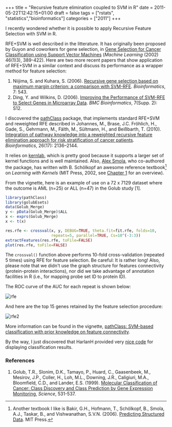 +++
title = "Recursive feature elimination coupled to SVM in R"
date = 2011-05-22T12:42:15+01:00
draft = false
tags = ["rstats", "statistics","bioinformatics"]
categories = ["2011"]
+++

I recently wondered whether it is possible to apply Recursive Feature Selection with SVM in R.

<!--more-->

RFE+SVM is well described in the litterature. It has originally been proposed by Guyon and coworkers for gene selection, in [Gene Selection for Cancer Classification using Support Vector Machines](http://citeseerx.ist.psu.edu/viewdoc/download?doi=10.1.1.70.9598&rep=rep1&type=pdf) (*Machine Learning* (2002) 46(1)3), 389-422). Here are two more recent papers that show application of RFE+SVM in a similar context and discuss its performance as a wrapper method for feature selection:

1. Niijima, S. and Kuhara, S. (2006). [Recursive gene selection based on maximum margin criterion: a comparison with SVM-RFE](http://www.ncbi.nlm.nih.gov/pmc/articles/PMC1790716/). *Bioinformatics*, 7: 543.
2. Ding, Y. and Wilkins, D. (2006). [Improving the Performance of SVM-RFE to Select Genes in Microarray Data](http://www.biomedcentral.com/1471-2105/7/S2/S12). *BMC Bioinformatics*, 7(Supp. 2): S12.

I discovered the [pathClass](http://cran.r-project.org/web/packages/pathClass/) package, that implements standard RFE+SVM and reweighted RFE described in 
Johannes, M., Brase, J.C. Fröhlich, H., Gade, S., Gehrmann, M., Fälth, M., Sültmann, H., and Beißbarth, T. (2010). [Integration of pathway knowledge into a reweighted recursive feature elimination approach for risk stratification of cancer patients](http://bioinformatics.oxfordjournals.org/content/26/17/2136.abstract). *Bioinformatics*, 26(17): 2136–2144.

It relies on [kernlab](http://cran.r-project.org/web/packages/kernlab/), which is pretty good because it supports a larger set of kernel functions and is well maintained. Also, [Alex Smola](http://alex.smola.org/), who co-authored the package, has written with B. Schölkopf an awesome reference textbook[^1] on *Learning with Kernels* (MIT Press, 2002, see [Chapter 1](http://www-connex.lip6.fr/~amini/RelatedWorks/svm_intro.pdf) for an overview).

From the vignette, here is an example of use on a 72 x 7129 dataset where the outcome is AML (n=25) or ALL (n=47) in the Golub study [1].

```r
library(pathClass)
library(golubEsets)
data(Golub_Merge)
y <- pData(Golub_Merge)$ALL
x <- exprs(Golub_Merge)
x <- t(x)

res.rfe <- crossval(x, y, DEBUG=TRUE, theta.fit=fit.rfe, folds=10,
                    repeats=5, parallel=TRUE, Cs=10^(-3:3))
extractFeatures(res.rfe, toFile=FALSE)
plot(res.rfe, toFile=FALSE)
```

The `crossval()` function above performs 10-fold cross-validation (repeated 5 times) using RFE for feature selection. Be careful: It is rather long! Also, please note that we didn't use the graph structure for features connectivity (protein-protein interactions), nor did we take advantage of annotation facilities in R (i.e., for mapping probe set ID to protein ID). 

The ROC curve of the AUC for each repeat is shown below:

![rfe](/img/20110522202556.png)

And here are the top 15 genes retained by the feature selection procedure:

![rfe2](/img/20110522202544.png)

More information can be found in the vignette, [pathClass: SVM-based classification with prior knowledge on feature connectivity](http://cran.r-project.org/web/packages/pathClass/vignettes/pathClass.pdf).

By the way, I just discovered that HarlanH provided very [nice code](https://gist.github.com/937821) for displaying classification results.

### References

1. Golub, T.R., Slonim, D.K., Tamayo, P., Huard, C., Gaasenbeek, M., Mesirov, J.P., Coller, H., Loh, M.L., Downing, J.R., Caligiuri, M.A., Bloomfield, C.D., and Lander, E.S. (1999). [Molecular Classification of Cancer: Class Discovery and Class Prediction by Gene Expression Monitoring](http://www.sciencemag.org/content/286/5439/531.abstract), *Science*, 531-537.

[^1]: Another textbook I like is Bakir, G.H., Hofmann, T., Schölkopf, B., Smola, A.J., Taskar, B., and Vishwanathan, S.V.N. (2006). [Predicting Structured Data](http://mitpress.mit.edu/catalog/item/default.asp?ttype=2&tid=11332&mode=toc). MIT Press.
